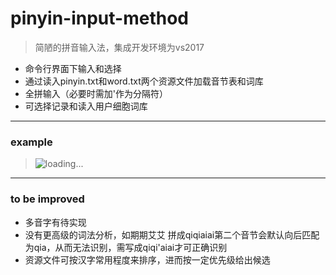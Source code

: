 # pinyin-input-method
> 简陋的拼音输入法，集成开发环境为vs2017
- 命令行界面下输入和选择
- 通过读入pinyin.txt和word.txt两个资源文件加载音节表和词库
- 全拼输入（必要时需加'作为分隔符）
- 可选择记录和读入用户细胞词库
***
### example

  > ![loading...](https://github.com/ilan-NJU/crude-pinyin/blob/master/img/%E4%BD%BF%E7%94%A8%E7%A4%BA%E4%BE%8B.png)

---
### to be improved

- 多音字有待实现
- 没有更高级的词法分析，如期期艾艾 拼成qiqiaiai第二个音节会默认向后匹配为qia，从而无法识别，需写成qiqi'aiai才可正确识别
- 资源文件可按汉字常用程度来排序，进而按一定优先级给出候选
